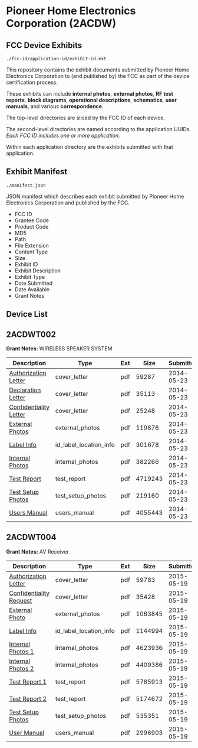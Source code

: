 # Pioneer Home Electronics Corporation (2ACDW)
## FCC Device Exhibits

```
./fcc-id/application-id/exhibit-id.ext
```

This repository contains the exhibit documents submitted by Pioneer Home Electronics Corporation to (and published by) the FCC as part of the device certification process.

These exhibits can include **internal photos**, **external photos**, **RF test reports**, **block diagrams**, **operational descriptions**, **schematics**, **user manuals**, and various **correspondence**.

The top-level directories are sliced by the FCC ID of each device.

The second-level directories are named according to the application UUIDs. *Each FCC ID includes one or more application.*

Within each application directory are the exhibits submitted with that application. 

## Exhibit Manifest

```
./manifest.json
```

JSON manifest which describes each exhibit submitted by Pioneer Home Electronics Corporation and published by the FCC.

- FCC ID
- Grantee Code
- Product Code
- MD5
- Path
- File Extension
- Content Type
- Size
- Exhibit ID
- Exhibit Description
- Exhibit Type
- Date Submitted
- Date Available
- Grant Notes

## Device List
## 2ACDWT002
**Grant Notes:** WIRELESS SPEAKER SYSTEM

| Description | Type | Ext | Size | Submitted | Available |
| ----------- | ---- | --- | ---- | --------- | --------- |
| [Authorization Letter](2ACDWT002/4e71fa4d78d59935725616b7ab252b45/2276022.pdf) | cover_letter | pdf | 59287 | 2014-05-23 | 2014-05-23 |
| [Declaration Letter](2ACDWT002/4e71fa4d78d59935725616b7ab252b45/2276023.pdf) | cover_letter | pdf | 35113 | 2014-05-23 | 2014-05-23 |
| [Confidentiality Letter](2ACDWT002/4e71fa4d78d59935725616b7ab252b45/2276029.pdf) | cover_letter | pdf | 25248 | 2014-05-23 | 2014-05-23 |
| [External Photos](2ACDWT002/4e71fa4d78d59935725616b7ab252b45/2276024.pdf) | external_photos | pdf | 119876 | 2014-05-23 | 2014-05-23 |
| [Label Info](2ACDWT002/4e71fa4d78d59935725616b7ab252b45/2276026.pdf) | id_label_location_info | pdf | 301678 | 2014-05-23 | 2014-05-23 |
| [Internal Photos](2ACDWT002/4e71fa4d78d59935725616b7ab252b45/2276025.pdf) | internal_photos | pdf | 382266 | 2014-05-23 | 2014-05-23 |
| [Test Report](2ACDWT002/4e71fa4d78d59935725616b7ab252b45/2276028.pdf) | test_report | pdf | 4719243 | 2014-05-23 | 2014-05-23 |
| [Test Setup Photos](2ACDWT002/4e71fa4d78d59935725616b7ab252b45/2276030.pdf) | test_setup_photos | pdf | 219160 | 2014-05-23 | 2014-05-23 |
| [Users Manual](2ACDWT002/4e71fa4d78d59935725616b7ab252b45/2276027.pdf) | users_manual | pdf | 4055443 | 2014-05-23 | 2014-05-23 |
## 2ACDWT004
**Grant Notes:** AV Receiver

| Description | Type | Ext | Size | Submitted | Available |
| ----------- | ---- | --- | ---- | --------- | --------- |
| [Authorization Letter](2ACDWT004/e3c56496ca015e284c1434dfa11f70ac/2618631.pdf) | cover_letter | pdf | 59783 | 2015-05-19 | 2015-05-19 |
| [Confidentiality Request](2ACDWT004/e3c56496ca015e284c1434dfa11f70ac/2618635.pdf) | cover_letter | pdf | 35428 | 2015-05-19 | 2015-05-19 |
| [External Photo](2ACDWT004/e3c56496ca015e284c1434dfa11f70ac/2618626.pdf) | external_photos | pdf | 1063845 | 2015-05-19 | 2015-11-15 |
| [Label Info](2ACDWT004/e3c56496ca015e284c1434dfa11f70ac/2618632.pdf) | id_label_location_info | pdf | 1144994 | 2015-05-19 | 2015-05-19 |
| [Internal Photos 1](2ACDWT004/e3c56496ca015e284c1434dfa11f70ac/2618627.pdf) | internal_photos | pdf | 4623936 | 2015-05-19 | 2015-11-15 |
| [Internal Photos 2](2ACDWT004/e3c56496ca015e284c1434dfa11f70ac/2618628.pdf) | internal_photos | pdf | 4409386 | 2015-05-19 | 2015-11-15 |
| [Test Report 1](2ACDWT004/e3c56496ca015e284c1434dfa11f70ac/2618633.pdf) | test_report | pdf | 5785913 | 2015-05-19 | 2015-05-19 |
| [Test Report 2](2ACDWT004/e3c56496ca015e284c1434dfa11f70ac/2618634.pdf) | test_report | pdf | 5174672 | 2015-05-19 | 2015-05-19 |
| [Test Setup Photos](2ACDWT004/e3c56496ca015e284c1434dfa11f70ac/2618629.pdf) | test_setup_photos | pdf | 535351 | 2015-05-19 | 2015-11-15 |
| [User Manual](2ACDWT004/e3c56496ca015e284c1434dfa11f70ac/2618625.pdf) | users_manual | pdf | 2996903 | 2015-05-19 | 2015-11-15 |
